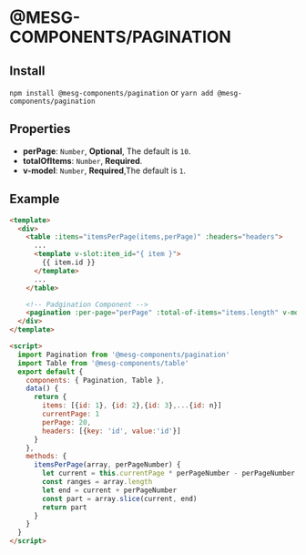 # @MESG-COMPONENTS/PAGINATION

## Install

`npm install @mesg-components/pagination` or `yarn add @mesg-components/pagination`

## Properties

- **perPage**: `Number`, **Optional**, The default is `10`.
- **totalOfItems**: `Number`, **Required**.
- **v-model**: `Number`, **Required**,The default is `1`.

## Example

```html
<template>
  <div>
    <table :items="itemsPerPage(items,perPage)" :headers="headers">
      ...
      <template v-slot:item_id="{ item }">
        {{ item.id }}
      </template>
      ...
    </table>

    <!-- Padgination Component -->
    <pagination :per-page="perPage" :total-of-items="items.length" v-model="currentPage" />
  </div>
</template>

<script>
  import Pagination from '@mesg-components/pagination'
  import Table from '@mesg-components/table'
  export default {
    components: { Pagination, Table },
    data() {
      return {
        items: [{id: 1}, {id: 2},{id: 3},...{id: n}]
        currentPage: 1
        perPage: 20,
        headers: [{key: 'id', value:'id'}]
      }
    },
    methods: {
      itemsPerPage(array, perPageNumber) {
        let current = this.currentPage * perPageNumber - perPageNumber
        const ranges = array.length
        let end = current + perPageNumber
        const part = array.slice(current, end)
        return part
      }
    }
  }
</script>
```
